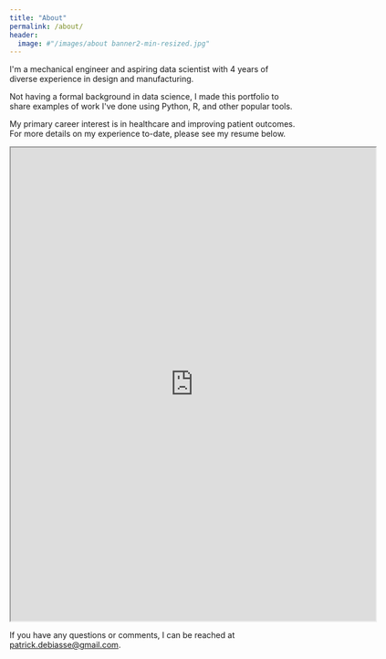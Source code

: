 ```yaml
---
title: "About"
permalink: /about/
header:
  image: #"/images/about banner2-min-resized.jpg"
---
```


I'm a mechanical engineer and aspiring data scientist with 4 years of diverse experience in design and manufacturing.

Not having a formal background in data science, I made this portfolio to share examples of work I've done using Python, R, and other popular tools.

My primary career interest is in healthcare and improving patient outcomes. For more details on my experience to-date, please see my resume below.  

<iframe src="https://drive.google.com/file/d/1JwNrHNk83fgPiTzEUk8CryvACNpA49ol/preview" width="640" height="830"></iframe>

If you have any questions or comments, I can be reached at [patrick.debiasse@gmail.com](patrick.debiasse@gmail.com).
